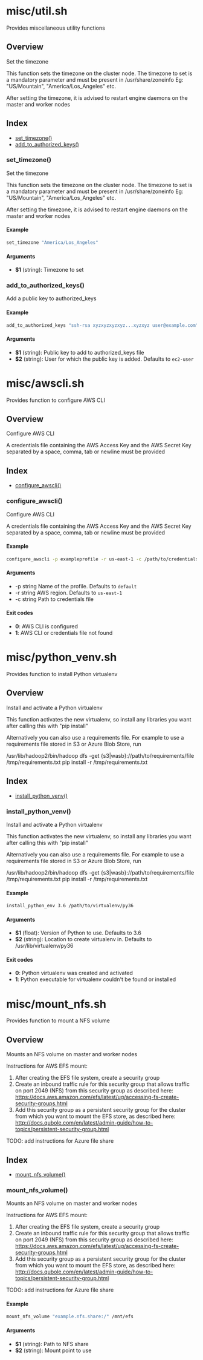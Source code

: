 # misc/util.sh

Provides miscellaneous utility functions

## Overview

Set the timezone

This function sets the timezone on the cluster node.
The timezone to set is a mandatory parameter and must be present in /usr/share/zoneinfo
Eg: "US/Mountain", "America/Los_Angeles" etc.

After setting the timezone, it is advised to restart engine daemons on the master and worker nodes

## Index

* [set_timezone()](#settimezone)
* [add_to_authorized_keys()](#addtoauthorizedkeys)

### set_timezone()

Set the timezone

This function sets the timezone on the cluster node.
The timezone to set is a mandatory parameter and must be present in /usr/share/zoneinfo
Eg: "US/Mountain", "America/Los_Angeles" etc.

After setting the timezone, it is advised to restart engine daemons on the master and worker nodes

#### Example

```bash
set_timezone "America/Los_Angeles"
```

#### Arguments

* **$1** (string): Timezone to set

### add_to_authorized_keys()

Add a public key to authorized_keys

#### Example

```bash
add_to_authorized_keys "ssh-rsa xyzxyzxyzxyz...xyzxyz user@example.com" ec2-user
```

#### Arguments

* **$1** (string): Public key to add to authorized_keys file
* **$2** (string): User for which the public key is added. Defaults to `ec2-user`

# misc/awscli.sh

Provides function to configure AWS CLI

## Overview

Configure AWS CLI

A credentials file containing the AWS Access Key and the AWS Secret Key
separated by a space, comma, tab or newline must be provided

## Index

* [configure_awscli()](#configureawscli)

### configure_awscli()

Configure AWS CLI

A credentials file containing the AWS Access Key and the AWS Secret Key
separated by a space, comma, tab or newline must be provided

#### Example

```bash
configure_awscli -p exampleprofile -r us-east-1 -c /path/to/credentials/file
```

#### Arguments

* -p string Name of the profile. Defaults to `default`
* -r string AWS region. Defaults to `us-east-1`
* -c string Path to credentials file

#### Exit codes

* **0**: AWS CLI is configured
* **1**: AWS CLI or credentials file not found

# misc/python_venv.sh

Provides function to install Python virtualenv

## Overview

Install and activate a Python virtualenv

This function activates the new virtualenv, so install
any libraries you want after calling this with "pip install"

Alternatively you can also use a requirements file. For example
to use a requirements file stored in S3 or Azure Blob Store, run

/usr/lib/hadoop2/bin/hadoop dfs -get {s3|wasb}://path/to/requirements/file /tmp/requirements.txt
pip install -r /tmp/requirements.txt

## Index

* [install_python_venv()](#installpythonvenv)

### install_python_venv()

Install and activate a Python virtualenv

This function activates the new virtualenv, so install
any libraries you want after calling this with "pip install"

Alternatively you can also use a requirements file. For example
to use a requirements file stored in S3 or Azure Blob Store, run

/usr/lib/hadoop2/bin/hadoop dfs -get {s3|wasb}://path/to/requirements/file /tmp/requirements.txt
pip install -r /tmp/requirements.txt

#### Example

```bash
install_python_env 3.6 /path/to/virtualenv/py36
```

#### Arguments

* **$1** (float): Version of Python to use. Defaults to 3.6
* **$2** (string): Location to create virtualenv in. Defaults to /usr/lib/virtualenv/py36

#### Exit codes

* **0**: Python virtualenv was created and activated
* **1**: Python executable for virtualenv couldn't be found or installed

# misc/mount_nfs.sh

Provides function to mount a NFS volume

## Overview

Mounts an NFS volume on master and worker nodes

Instructions for AWS EFS mount:
1. After creating the EFS file system, create a security group
2. Create an inbound traffic rule for this security group that allows traffic on
port 2049 (NFS) from this security group as described here:
https://docs.aws.amazon.com/efs/latest/ug/accessing-fs-create-security-groups.html
3. Add this security group as a persistent security group for the cluster from which
you want to mount the EFS store, as described here:
http://docs.qubole.com/en/latest/admin-guide/how-to-topics/persistent-security-group.html

TODO: add instructions for Azure file share

## Index

* [mount_nfs_volume()](#mountnfsvolume)

### mount_nfs_volume()

Mounts an NFS volume on master and worker nodes

Instructions for AWS EFS mount:
1. After creating the EFS file system, create a security group
2. Create an inbound traffic rule for this security group that allows traffic on
port 2049 (NFS) from this security group as described here:
https://docs.aws.amazon.com/efs/latest/ug/accessing-fs-create-security-groups.html
3. Add this security group as a persistent security group for the cluster from which
you want to mount the EFS store, as described here:
http://docs.qubole.com/en/latest/admin-guide/how-to-topics/persistent-security-group.html

TODO: add instructions for Azure file share

#### Example

```bash
mount_nfs_volume "example.nfs.share:/" /mnt/efs
```

#### Arguments

* **$1** (string): Path to NFS share
* **$2** (string): Mount point to use

